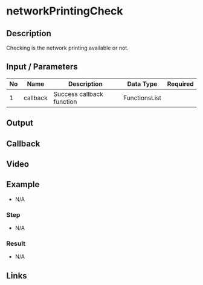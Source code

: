 # networkPrintingCheck

## Description

Checking is the network printing available or not.
## Input / Parameters

| No | Name | Description | Data Type | Required |
| ------ | ------ | ------ |------ | ------ |
| 1 | callback | Success callback function | FunctionsList |   |

## Output

## Callback

## Video

## Example

- N/A

### Step

- N/A

### Result

- N/A

## Links